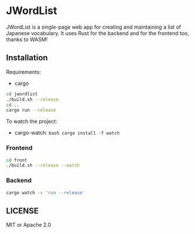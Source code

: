 # JWordList

JWordList is a single-page web app for creating and maintaining a list of Japanese vocabulary. It uses Rust for the backend and for the frontend too, thanks to WASM!

## Installation

Requirements:
* cargo

```bash
cd jwordlist
./build.sh --release
cd ..
cargo run --release
```

To watch the project:
* cargo-watch: `bash cargo install -f watch`

### Frontend
```bash
cd front
./build.sh --release --watch
```

### Backend
```bash
cargo watch -x 'run --release'
```

## LICENSE

MIT or Apache 2.0